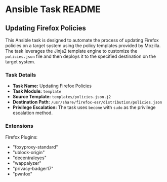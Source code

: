 # Ansible Task README

## Updating Firefox Policies

This Ansible task is designed to automate the process of updating Firefox policies on a target system using the policy templates provided by Mozilla. The task leverages the Jinja2 template engine to customize the `policies.json` file and then deploys it to the specified destination on the target system.

### Task Details

- **Task Name:** Updating Firefox Policies
- **Task Module:** `template`
- **Source Template:** `templates/policies.json.j2`
- **Destination Path:** `/usr/share/firefox-esr/distribution/policies.json`
- **Privilege Escalation:** The task uses `become` with `sudo` as the privilege escalation method.

### Extensions

Firefox Plugins:
  - "foxyproxy-standard"
  - "ublock-origin"
  - "decentraleyes"
  - "wappalyzer"
  - "privacy-badger17"
  - "pwnfox"
